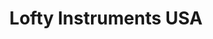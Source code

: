 ---
title: "Lofty Instruments USA"
url: /fresh-meadows/lofty-instruments-usa/
shop: medical supply
---